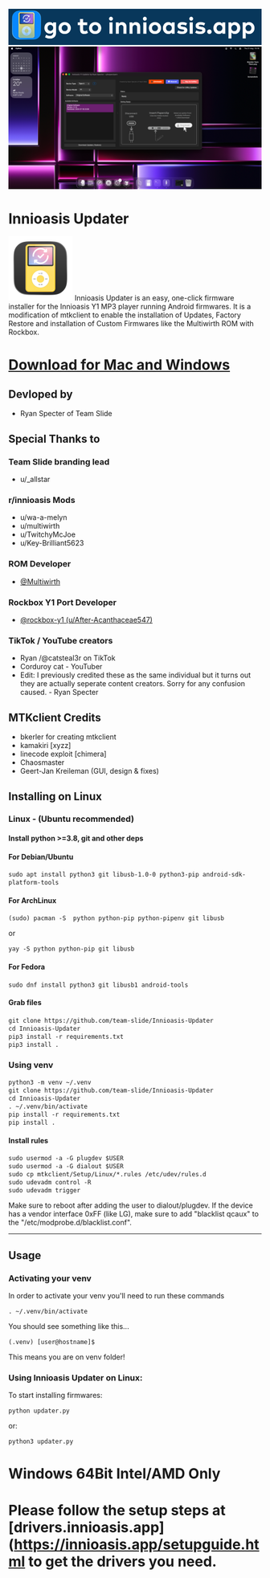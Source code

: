 [<img src="start_here.png" alt="Innioasis Updater Screenshot"/>](https://innioasis.app/installguide.html)
[<img src="mtkclient/gui/images/screenshot.jpg" alt="Innioasis Updater Screenshot"/>](https://innioasis.app/installguide.html)

# Innioasis Updater
<img src="mtkclient/gui/images/icon.png" alt="Innioasis Updater Icon" width="128"/>
Innioasis Updater is an easy, one-click firmware installer for the Innioasis Y1 MP3 player running Android firmwares. It is a modification of mtkclient to enable the installation of Updates, Factory Restore and installation of Custom Firmwares like the Multiwirth ROM with Rockbox.

# [Download for Mac and Windows](https://innioasis.app)



## Devloped by
- Ryan Specter of Team Slide

## Special Thanks to

### Team Slide branding lead
- u/_allstar
  
### r/innioasis Mods
- u/wa-a-melyn
- u/multiwirth
- u/TwitchyMcJoe
- u/Key-Brilliant5623

### ROM Developer
 - [@Multiwirth](https://www.github.com/multiwirth)

### Rockbox Y1 Port Developer
 - [@rockbox-y1 (u/After-Acanthaceae547)](https://www.github.com/rockbox-y1)
 ### TikTok / YouTube creators
- Ryan /@catsteal3r on TikTok
- Corduroy cat - YouTuber
- Edit: I previously credited these as the same individual but it turns out they are actually seperate content creators. Sorry for any confusion caused. - Ryan Specter 
## MTKclient Credits

- bkerler for creating mtkclient
- kamakiri [xyzz]
- linecode exploit [chimera]
- Chaosmaster
- Geert-Jan Kreileman (GUI, design & fixes)

## Installing on Linux

### Linux - (Ubuntu recommended)

#### Install python >=3.8, git and other deps

#### For Debian/Ubuntu
```
sudo apt install python3 git libusb-1.0-0 python3-pip android-sdk-platform-tools
```
#### For ArchLinux
```
(sudo) pacman -S  python python-pip python-pipenv git libusb
```
or
```
yay -S python python-pip git libusb
```

#### For Fedora
```
sudo dnf install python3 git libusb1 android-tools
```

#### Grab files
```
git clone https://github.com/team-slide/Innioasis-Updater
cd Innioasis-Updater
pip3 install -r requirements.txt
pip3 install .
```

### Using venv
```
python3 -m venv ~/.venv
git clone https://github.com/team-slide/Innioasis-Updater
cd Innioasis-Updater
. ~/.venv/bin/activate
pip install -r requirements.txt
pip install .
```

#### Install rules
```
sudo usermod -a -G plugdev $USER
sudo usermod -a -G dialout $USER
sudo cp mtkclient/Setup/Linux/*.rules /etc/udev/rules.d
sudo udevadm control -R
sudo udevadm trigger
```
Make sure to reboot after adding the user to dialout/plugdev. If the device
has a vendor interface 0xFF (like LG), make sure to add "blacklist qcaux" to
the "/etc/modprobe.d/blacklist.conf".

---------------------------------------------------------------------------------------------------------------
## Usage
### Activating your venv
In order to activate your venv you'll need to run these commands
```
. ~/.venv/bin/activate
```
You should see something like this...
```
(.venv) [user@hostname]$ 
```
This means you are on venv folder!

### Using Innioasis Updater on Linux:
To start installing firmwares:
```
python updater.py
```
or:
```
python3 updater.py
```





















# Windows 64Bit Intel/AMD Only 
# Please follow the setup steps at [drivers.innioasis.app](https://innioasis.app/setupguide.html to get the drivers you need.
